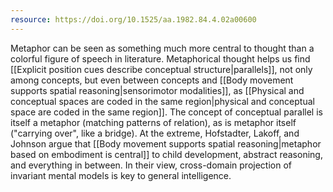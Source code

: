 ```yaml
---
resource: https://doi.org/10.1525/aa.1982.84.4.02a00600
---
```


Metaphor can be seen as something much more central to thought than a colorful figure of speech in literature. Metaphorical thought helps us find [[Explicit position cues describe conceptual structure|parallels]], not only among concepts, but even between concepts and [[Body movement supports spatial reasoning|sensorimotor modalities]], as [[Physical and conceptual spaces are coded in the same region|physical and conceptual space are coded in the same region]]. The concept of conceptual parallel is itself a metaphor (matching patterns of relation), as is metaphor itself ("carrying over", like a bridge). At the extreme, Hofstadter, Lakoff, and Johnson argue that [[Body movement supports spatial reasoning|metaphor based on embodiment is central]] to child development, abstract reasoning, and everything in between. In their view, cross-domain projection of invariant mental models is key to general intelligence.